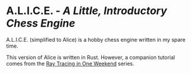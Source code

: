 # A.L.I.C.E. - *A Little, Introductory Chess Engine*

A.L.I.C.E. (simplified to Alice) is a hobby chess engine written in my spare
time. 

This version of Alice is written in Rust. However, a companion tutorial comes 
from the [Ray Tracing in One Weekend](https://raytracing.github.io/) series.
